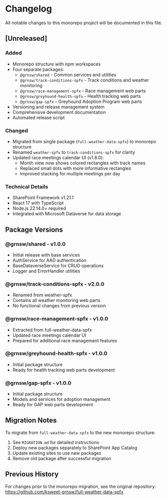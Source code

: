 # Changelog

All notable changes to this monorepo project will be documented in this file.

## [Unreleased]

### Added
- Monorepo structure with npm workspaces
- Four separate packages:
  - `@grnsw/shared` - Common services and utilities
  - `@grnsw/track-conditions-spfx` - Track conditions and weather monitoring
  - `@grnsw/race-management-spfx` - Race management web parts
  - `@grnsw/greyhound-health-spfx` - Health tracking web parts
  - `@grnsw/gap-spfx` - Greyhound Adoption Program web parts
- Versioning and release management system
- Comprehensive development documentation
- Automated release script

### Changed
- Migrated from single package (`full-weather-data-spfx`) to monorepo structure
- Renamed `weather-spfx` to `track-conditions-spfx` for clarity
- Updated race meetings calendar UI (v1.8.0):
  - Month view now shows colored rectangles with track names
  - Replaced small dots with more informative rectangles
  - Improved stacking for multiple meetings per day

### Technical Details
- SharePoint Framework v1.21.1
- React 17 with TypeScript
- Node.js 22.14.0+ required
- Integrated with Microsoft Dataverse for data storage

## Package Versions

### @grnsw/shared - v1.0.0
- Initial release with base services
- AuthService for AAD authentication
- BaseDataverseService for CRUD operations
- Logger and ErrorHandler utilities

### @grnsw/track-conditions-spfx - v2.0.0
- Renamed from weather-spfx
- Contains all weather monitoring web parts
- No functional changes from previous version

### @grnsw/race-management-spfx - v1.0.0
- Extracted from full-weather-data-spfx
- Updated race meetings calendar UI
- Prepared for additional race management features

### @grnsw/greyhound-health-spfx - v1.0.0
- Initial package structure
- Ready for health tracking web parts development

### @grnsw/gap-spfx - v1.0.0
- Initial package structure
- Models and services for adoption management
- Ready for GAP web parts development

## Migration Notes

To migrate from `full-weather-data-spfx` to the new monorepo structure:
1. See `MIGRATION.md` for detailed instructions
2. Deploy new packages separately to SharePoint App Catalog
3. Update existing sites to use new packages
4. Remove old package after successful migration

## Previous History

For changes prior to the monorepo migration, see the original repository:
https://github.com/ksweet-grnsw/full-weather-data-spfx